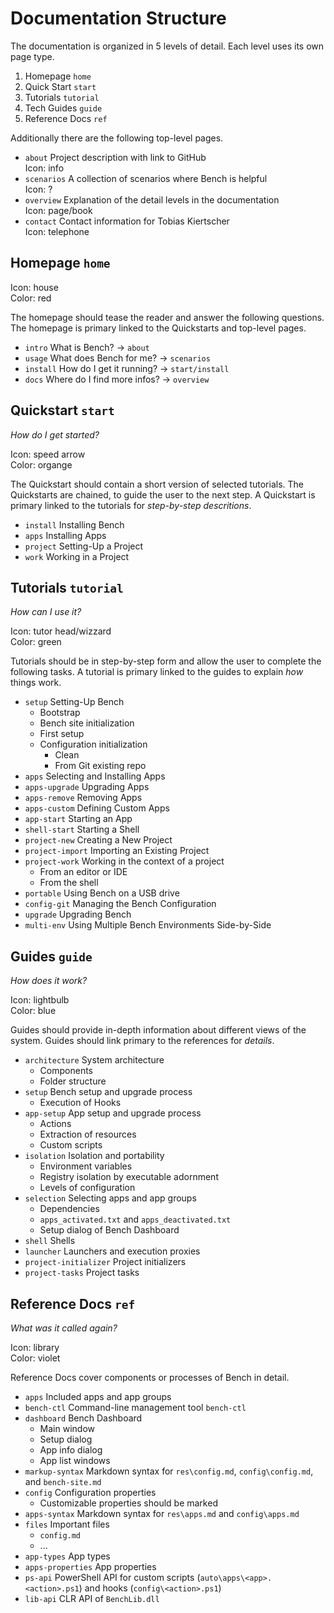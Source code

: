 # Documentation Structure

The documentation is organized in 5 levels of detail.
Each level uses its own page type.

1. Homepage `home`
2. Quick Start `start`
3. Tutorials `tutorial`
4. Tech Guides `guide`
5. Reference Docs `ref`

Additionally there are the following top-level pages.

* `about` Project description with link to GitHub  
  Icon: info
* `scenarios` A collection of scenarios where Bench is helpful  
  Icon: ?
* `overview` Explanation of the detail levels in the documentation  
  Icon: page/book
* `contact` Contact information for Tobias Kiertscher  
  Icon: telephone

## Homepage `home`

Icon: house  
Color: red

The homepage should tease the reader and answer the following questions.
The homepage is primary linked to the Quickstarts and top-level pages.

* `intro` What is Bench? &rarr; `about`
* `usage` What does Bench for me? &rarr; `scenarios`
* `install` How do I get it running? &rarr; `start/install`
* `docs` Where do I find more infos? &rarr; `overview`

## Quickstart `start`

_How do I get started?_

Icon: speed arrow  
Color: organge

The Quickstart should contain a short version of selected tutorials.
The Quickstarts are chained, to guide the user to the next step.
A Quickstart is primary linked to the tutorials for _step-by-step descritions_.

* `install` Installing Bench
* `apps` Installing Apps
* `project` Setting-Up a Project
* `work` Working in a Project

## Tutorials `tutorial`

_How can I use it?_

Icon: tutor head/wizzard  
Color: green

Tutorials should be in step-by-step form and allow the user to complete the following tasks.
A tutorial is primary linked to the guides to explain _how_ things work.

* `setup` Setting-Up Bench
    + Bootstrap
    + Bench site initialization
    + First setup
    + Configuration initialization
        - Clean
        - From Git existing repo
* `apps` Selecting and Installing Apps
* `apps-upgrade` Upgrading Apps
* `apps-remove` Removing Apps
* `apps-custom` Defining Custom Apps
* `app-start` Starting an App
* `shell-start` Starting a Shell
* `project-new` Creating a New Project
* `project-import` Importing an Existing Project
* `project-work` Working in the context of a project
    + From an editor or IDE
    + From the shell
* `portable` Using Bench on a USB drive
* `config-git` Managing the Bench Configuration
* `upgrade` Upgrading Bench
* `multi-env` Using Multiple Bench Environments Side-by-Side

## Guides `guide`

_How does it work?_

Icon: lightbulb  
Color: blue

Guides should provide in-depth information about different views of the system.
Guides should link primary to the references for _details_.

* `architecture` System architecture
    + Components
    + Folder structure
* `setup` Bench setup and upgrade process
    + Execution of Hooks
* `app-setup` App setup and upgrade process
    + Actions
    + Extraction of resources
    + Custom scripts
* `isolation` Isolation and portability
    + Environment variables
    + Registry isolation by executable adornment
    + Levels of configuration
* `selection` Selecting apps and app groups
    + Dependencies
    + `apps_activated.txt` and `apps_deactivated.txt`
    + Setup dialog of Bench Dashboard
* `shell` Shells
* `launcher` Launchers and execution proxies
* `project-initializer` Project initializers
* `project-tasks` Project tasks

## Reference Docs `ref`

_What was it called again?_

Icon: library  
Color: violet

Reference Docs cover components or processes of Bench in detail.

* `apps` Included apps and app groups
* `bench-ctl` Command-line management tool `bench-ctl`
* `dashboard` Bench Dashboard
    + Main window
    + Setup dialog
    + App info dialog
    + App list windows
* `markup-syntax` Markdown syntax for `res\config.md`, `config\config.md`, and `bench-site.md`
* `config` Configuration properties
    + Customizable properties should be marked
* `apps-syntax` Markdown syntax for `res\apps.md` and `config\apps.md`
* `files` Important files
    + `config.md`
    + ...
* `app-types` App types
* `apps-properties` App properties
* `ps-api` PowerShell API for custom scripts (`auto\apps\<app>.<action>.ps1`) and hooks (`config\<action>.ps1`)
* `lib-api` CLR API of `BenchLib.dll`
